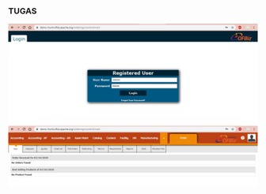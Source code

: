 ### TUGAS
![](https://github.com/Tyassasmita/tekn-cloud-computing/blob/master/minggu-05/t1.jpg)
![](https://github.com/Tyassasmita/tekn-cloud-computing/blob/master/minggu-05/t2.jpg)